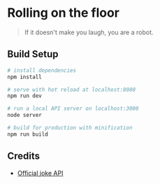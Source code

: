 # Rolling on the floor

> If it doesn't make you laugh, you are a robot.

## Build Setup

``` bash
# install dependencies
npm install

# serve with hot reload at localhost:8080
npm run dev

# run a local API server on localhost:3000
node server

# build for production with minification
npm run build
```
## Credits
* [Official joke API](https://github.com/15Dkatz/official_joke_api)
